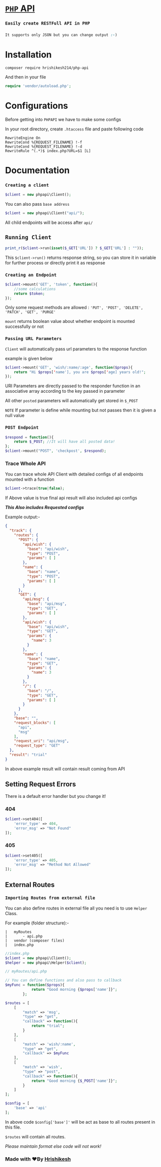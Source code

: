 # [`PHP` API](https://github.com/hrishikesh214/php-api)
### ```Easily create RESTFull API in PHP```
###
```css
It supports only JSON but you can change output :-) 
```

# Installation
```apacheconf
composer require hrishikesh214/php-api
```

And then in your file
```php
require 'vendor/autoload.php';
```

# Configurations
Before getting into `PHPAPI` we have to make some configs

In your root directory, create `.htaccess` file and paste following code
```apacheconf
RewriteEngine On
RewriteCond %{REQUEST_FILENAME} !-f
RewriteCond %{REQUEST_FILENAME} !-d
RewriteRule ^(.*)$ index.php?URL=$1 [L]
```

# Documentation
### `Creating a client`
```php
$client = new phpapi\Client();
```
You can also pass `base address`
```php
$client = new phpapi\Client("api/");
```
All child endpoints will be access after `api/`

## `Running Client`
```php
print_r($client->run(isset($_GET['URL']) ? $_GET['URL'] : ""));
```

This `$client->run()` returns response string, so you can store it in variable for further process or directly print it as response

### `Creating an Endpoint`
```php
$client->mount('GET', 'token', function(){
    //some calculations
    return $token;
});
```
Only some request methods are allowed : `'PUT', 'POST', 'DELETE', 'PATCH', 'GET', 'PURGE'`

`mount` returns boolean value about whether endpoint is mounted successfully or not

### `Passing URL Parameters`

`Client` will automatically pass url parameters to the response function

example is given below
```php
$client->mount('GET', 'wish/:name/:age', function($props){
    return "Hi $props['name'], you are $props['age] years old!";
});
 ```
URI Parameters are directly passed to the responder function in an associative array according to the key passed in parameter

All other `posted` parameters will automatically get stored in `$_POST`

`NOTE` If parameter is define while mounting but not passes then it is given a null value 

### `POST Endpoint`
```php
$respond = function(){
    return $_POST; //It will have all posted data!
};
$client->mount("POST", 'checkpost', $respond);
```

### Trace Whole API
You can trace whole API Client with detailed configs of all endpoints mounted with a function
```php
$client->trace(true|false);
```
If Above value is true final api result will also included api configs

_**This Also includes Requested configs**_

Example output:- 
```json
{
  "track": {
    "routes": {
      "POST": {
        "api/wish": {
          "base": "api/wish",
          "type": "POST",
          "params": [ ]
        },
        "name": {
          "base": "name",
          "type": "POST",
          "params": [ ]
        }
      },
      "GET": {
        "api/msg": {
          "base": "api/msg",
          "type": "GET",
          "params": [ ]
        },
        "api/wish": {
          "base": "api/wish",
          "type": "GET",
          "params": {
            "name": 3
          }
        },
        "name": {
          "base": "name",
          "type": "GET",
          "params": {
            "name": 3
          }
        },
        "/": {
          "base": "/",
          "type": "GET",
          "params": [ ]
        }
      }
    },
    "base": "",
    "request_blocks": [
      "api",
      "msg"
    ],
    "request_uri": "api/msg",
    "request_type": "GET"
  },
  "result": "trial"
}
```

In above example result will contain result coming from API

## Setting Request Errors
There is a default error handler but you change it!
### 404

```php
$client->set404([
    'error_type' => 404,
    'error_msg' => "Not Found"
]);
```

### 405

```php
$client->set405([
    'error_type' => 405,
    'error_msg' => "Method Not Allowed"
]);
```
## External Routes
### `Importing Routes from external file`
You can also define routes in external file all you need is to use `Helper` Class.

For example (folder structure):- 
```
|   myRoutes
|       - api.php
|   vendor (composer files)
|   index.php
```
```php
//index.php
$client = new phpapi\Client();
$helper = new phpapi\Helper($client);
```
```php
// myRoutes/api.php

// You can define functions and also pass to callback
$myFunc = function($props){
            return "Good morning {$props['name']}";
        };

$routes = [
    [
        "match" => 'msg',
        "type" => "get",
        "callback" => function(){
            return "trial";
        }
    ],
    [
        "match" => 'wish/:name',
        "type" => "get",
        "callback" => $myFunc
    ],
    [
        "match" => 'wish',
        "type" => "post",
        "callback" => function(){
            return "Good morning {$_POST['name']}";
        }
    ]
];

$config = [
    'base' => 'api'
];
```

In above code `$config['base']'` will be act as base to all routes present in this file.

`$routes` will contain all routes.

*Please maintain format else code will not work!*


### Made with ❤️By [Hrishikesh](https://github.com/hrishikesh214)